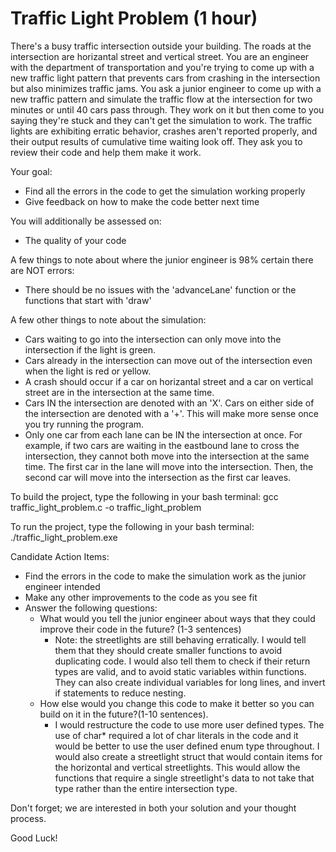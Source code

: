 # Traffic Light Problem (1 hour)

There's a busy traffic intersection outside your building. The roads at the intersection are horizantal street and vertical street. 
You are an engineer with the department of transportation and you're trying to come up with a new traffic light pattern that 
prevents cars from crashing in the intersection but also minimizes traffic jams. You ask a junior engineer to come up with a new 
traffic pattern and simulate the traffic flow at the intersection for two minutes or until 40 cars pass through. They work on it 
but then come to you saying they're stuck and they can't get the simulation to work. The traffic lights are exhibiting erratic 
behavior, crashes aren't reported properly, and their output results of cumulative time waiting look off. They ask you to review 
their code and help them make it work.

Your goal:
- Find all the errors in the code to get the simulation working properly
- Give feedback on how to make the code better next time

You will additionally be assessed on:
- The quality of your code

A few things to note about where the junior engineer is 98% certain there are NOT errors:
- There should be no issues with the 'advanceLane' function or the functions that start with 'draw'

A few other things to note about the simulation:
- Cars waiting to go into the intersection can only move into the intersection if the light is green.
- Cars already in the intersection can move out of the intersection even when the light is red or yellow.
- A crash should occur if a car on horizantal street and a car on vertical street are in the intersection at the same time.
- Cars IN the intersection are denoted with an 'X'. Cars on either side of the intersection are denoted with a '+'. 
  This will make more sense once you try running the program.
- Only one car from each lane can be IN the intersection at once. For example, if two cars are waiting in the eastbound 
  lane to cross the intersection, they cannot both move into the intersection at the same time. The first car in the 
  lane will move into the intersection. Then, the second car will move into the intersection as the first car leaves. 

To build the project, type the following in your bash terminal:
gcc traffic_light_problem.c -o traffic_light_problem

To run the project, type the following in your bash terminal:
./traffic_light_problem.exe

Candidate Action Items:
- Find the errors in the code to make the simulation work as the junior engineer intended
- Make any other improvements to the code as you see fit
- Answer the following questions:
  - What would you tell the junior engineer about ways that they could improve their code in the future? (1-3 sentences)
    - Note: the streetlights are still behaving erratically. 
    I would tell them that they should create smaller functions to avoid duplicating code. I would also tell
    them to check if their return types are valid, and to avoid static variables within functions. They can
    also create individual variables for long lines, and invert if statements to reduce nesting. 
  - How else would you change this code to make it better so you can build on it in the future?(1-10 sentences).
    - I would restructure the code to use more user defined types. The use of char* required a lot of char literals in the code and it would be better to use the user defined enum type throughout. I would also create a streetlight struct that would contain items for the horizontal and vertical streetlights. This would allow the functions that require a single streetlight's data to not take that type rather than the entire intersection type.

Don't forget; we are interested in both your solution and your thought process.

Good Luck!